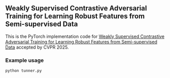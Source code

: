 ## Weakly Supervised Contrastive Adversarial Training for Learning Robust Features from Semi-supervised Data

This is the PyTorch implementation code for [Weakly Supervised Contrastive Adversarial Training for Learning Robust Features from Semi-supervised Data](https://arxiv.org/abs/2503.11032) accepted by CVPR 2025. 

### Example usage
```
python tunner.py
```
